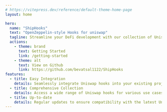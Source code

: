```yaml
---
# https://vitepress.dev/reference/default-theme-home-page
layout: home

hero:
  name: "ShipHooks"
  text: "OpenZeppelin-style Hooks for uniswap"
  tagline: Streamline your DeFi development with our collection of Uniswap hooks
  actions:
    - theme: brand
      text: Getting Started
      link: /getting-started
    - theme: alt
      text: View on Github
      link: https://github.com/bevatsal1122/ShipHooks
features:
  - title: Easy Integration
    details: Seamlessly integrate Uniswap hooks into your existing projects
  - title: Comprehensive Collection
    details: Access a wide range of Uniswap hooks for various use cases
  - title: Up-to-date
    details: Regular updates to ensure compatibility with the latest Uniswap protocols
---
```

